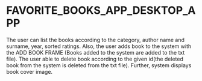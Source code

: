 # FAVORITE_BOOKS_APP_DESKTOP_APP


The user can list the books according to the category, 
author name and surname, year,  sorted ratings. 
Also, the user adds book to the system with the 
ADD BOOK FRAME (Books added to the system are added to the txt file).
The user able to delete book according to the given id(the deleted book from the system is deleted from the txt file).
Further, system displays book cover image. 
